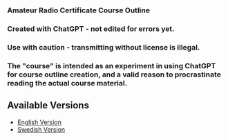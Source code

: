 ### Amateur Radio Certificate Course Outline
### Created with ChatGPT - not edited for errors yet.
### Use with caution - transmitting without license is illegal.
### The "course" is intended as an experiment in using ChatGPT for course outline creation, and a valid reason to procrastinate reading the actual course material.

## Available Versions

- [English Version](path/to/english/course)
- [Swedish Version](path/to/swedish/course)
